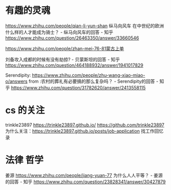 # 有趣的灵魂
https://www.zhihu.com/people/qian-li-yun-shan
纵马向风车
在中世纪的欧洲什么样的人才能成为骑士？ - 纵马向风车的回答 - 知乎
https://www.zhihu.com/question/26463350/answer/33660546

https://www.zhihu.com/people/zhan-mei-76-81蒙古上单

刘备攻入成都的时候有没有劫掠? - 贝蒙斯坦的回答 - 知乎 https://www.zhihu.com/question/464188932/answer/1941017829

Serendipity:
https://www.zhihu.com/people/zhu-wang-xiao-miao-o/answers
from :农村的葬礼有必要搞的那么复杂吗？ - Serendipity的回答 - 知乎
https://www.zhihu.com/question/31782620/answer/2413558115


# cs 的关注

trinkle23897
https://trinkle23897.github.io/
https://github.com/trinkle23897
为什么关注：https://trinkle23897.github.io/posts/job-application 找工作回忆录

# 法律 哲学 

姜源
https://www.zhihu.com/people/jiang-yuan-77
为什么人人平等？ - 姜源的回答 - 知乎
https://www.zhihu.com/question/23828341/answer/30427879


